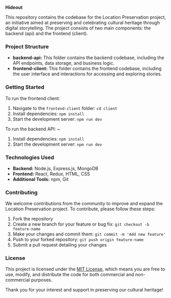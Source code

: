 **Hideout**

This repository contains the codebase for the Location Preservation project, an initiative aimed at preserving and celebrating cultural heritage through digital storytelling. The project consists of two main components: the backend (api) and the frontend (client).

### Project Structure

- **backend-api:** This folder contains the backend codebase, including the API endpoints, data storage, and business logic.
- **frontend-client:** This folder contains the frontend codebase, including the user interface and interactions for accessing and exploring stories.

### Getting Started

To run the frontend client:

1. Navigate to the `frontend-client` folder: `cd client`
2. Install dependencies: `npm install`
3. Start the development server: `npm run dev`

To run the backend API:
~
1. Install dependencies: `npm install`
2. Start the development server: `npm run dev`

### Technologies Used

- **Backend:** Node.js, Express.js, MongoDB
- **Frontend:** React, Redux, HTML, CSS
- **Additional Tools:** npm, Git

### Contributing

We welcome contributions from the community to improve and expand the Location Preservation project. To contribute, please follow these steps:

1. Fork the repository
2. Create a new branch for your feature or bug fix: `git checkout -b feature-name`
3. Make your changes and commit them: `git commit -m 'Add new feature'`
4. Push to your forked repository: `git push origin feature-name`
5. Submit a pull request detailing your changes

### License

This project is licensed under the [MIT License](LICENSE), which means you are free to use, modify, and distribute the code for both commercial and non-commercial purposes. 

Thank you for your interest and support in preserving our cultural heritage!
